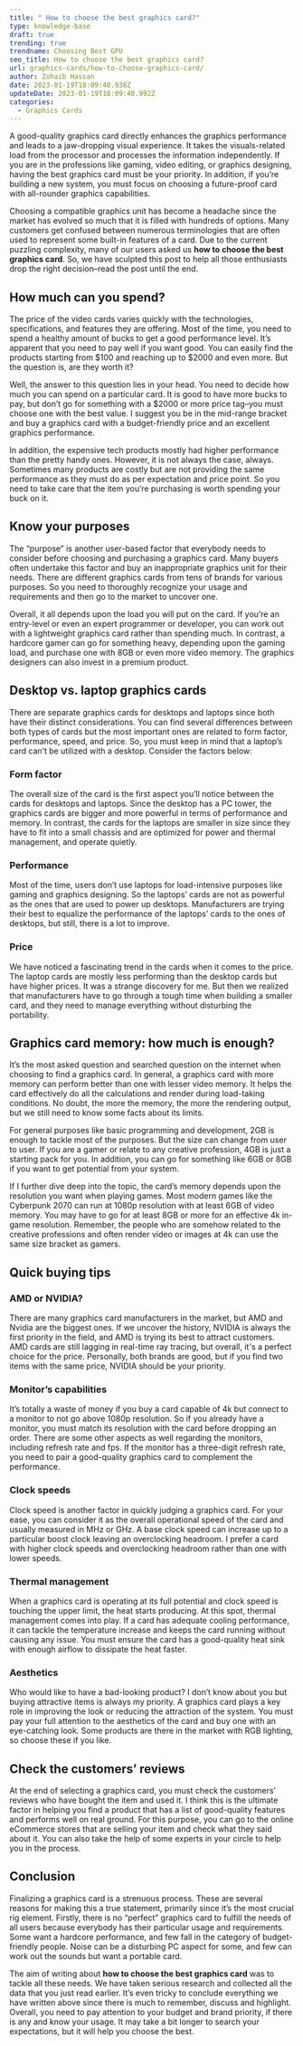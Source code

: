 ```yaml
---
title: " How to choose the best graphics card?"
type: knowledge-base
draft: true
trending: true
trendname: Choosing Best GPU
seo_title: How to choose the best graphics card?
url: graphics-cards/how-to-choose-graphics-card/
author: Zohaib Hassan
date: 2023-01-19T18:09:40.938Z
updateDate: 2023-01-19T18:09:40.992Z
categories:
  - Graphics Cards
---
```

A good-quality graphics card directly enhances the graphics performance and leads to a jaw-dropping visual experience. It takes the visuals-related load from the processor and processes the information independently. If you are in the professions like gaming, video editing, or graphics designing, having the best graphics card must be your priority. In addition, if you’re building a new system, you must focus on choosing a future-proof card with all-rounder graphics capabilities. 

Choosing a compatible graphics unit has become a headache since the market has evolved so much that it is filled with hundreds of options. Many customers get confused between numerous terminologies that are often used to represent some built-in features of a card. Due to the current puzzling complexity, many of our users asked us **how to choose the best graphics card**. So, we have sculpted this post to help all those enthusiasts drop the right decision–read the post until the end.

## How much can you spend?

The price of the video cards varies quickly with the technologies, specifications, and features they are offering. Most of the time, you need to spend a healthy amount of bucks to get a good performance level. It’s apparent that you need to pay well if you want good. You can easily find the products starting from $100 and reaching up to $2000 and even more. But the question is, are they worth it?

Well, the answer to this question lies in your head. You need to decide how much you can spend on a particular card. It is good to have more bucks to pay, but don’t go for something with a $2000 or more price tag–you must choose one with the best value. I suggest you be in the mid-range bracket and buy a graphics card with a budget-friendly price and an excellent graphics performance.

In addition, the expensive tech products mostly had higher performance than the pretty handy ones. However, it is not always the case, always. Sometimes many products are costly but are not providing the same performance as they must do as per expectation and price point. So you need to take care that the item you’re purchasing is worth spending your buck on it.

## Know your purposes

The “purpose” is another user-based factor that everybody needs to consider before choosing and purchasing a graphics card. Many buyers often undertake this factor and buy an inappropriate graphics unit for their needs. There are different graphics cards from tens of brands for various purposes. So you need to thoroughly recognize your usage and requirements and then go to the market to uncover one. 

Overall, it all depends upon the load you will put on the card. If you’re an entry-level or even an expert programmer or developer, you can work out with a lightweight graphics card rather than spending much. In contrast, a hardcore gamer can go for something heavy, depending upon the gaming load, and purchase one with 8GB or even more video memory. The graphics designers can also invest in a premium product. 

## Desktop vs. laptop graphics cards

There are separate graphics cards for desktops and laptops since both have their distinct considerations. You can find several differences between both types of cards but the most important ones are related to form factor, performance, speed, and price. So, you must keep in mind that a laptop’s card can’t be utilized with a desktop. Consider the factors below:

### Form factor

The overall size of the card is the first aspect you’ll notice between the cards for desktops and laptops. Since the desktop has a PC tower, the graphics cards are bigger and more powerful in terms of performance and memory. In contrast, the cards for the laptops are smaller in size since they have to fit into a small chassis and are optimized for power and thermal management, and operate quietly. 

### Performance

Most of the time, users don’t use laptops for load-intensive purposes like gaming and graphics designing. So the laptops’ cards are not as powerful as the ones that are used to power up desktops. Manufacturers are trying their best to equalize the performance of the laptops’ cards to the ones of desktops, but still, there is a lot to improve. 

### Price

We have noticed a fascinating trend in the cards when it comes to the price. The laptop cards are mostly less performing than the desktop cards but have higher prices. It was a strange discovery for me. But then we realized that manufacturers have to go through a tough time when building a smaller card, and they need to manage everything without disturbing the portability. 

## Graphics card memory: how much is enough?

It’s the most asked question and searched question on the internet when choosing to find a graphics card. In general, a graphics card with more memory can perform better than one with lesser video memory. It helps the card effectively do all the calculations and render during load-taking conditions. No doubt, the more the memory, the more the rendering output, but we still need to know some facts about its limits.

For general purposes like basic programming and development, 2GB is enough to tackle most of the purposes. But the size can change from user to user. If you are a gamer or relate to any creative profession, 4GB is just a starting pack for you. In addition, you can go for something like 6GB or 8GB if you want to get potential from your system. 

If I further dive deep into the topic, the card’s memory depends upon the resolution you want when playing games. Most modern games like the Cyberpunk 2070 can run at 1080p resolution with at least 6GB of video memory. You may have to go for at least 8GB or more for an effective 4k in-game resolution. Remember, the people who are somehow related to the creative professions and often render video or images at 4k can use the same size bracket as gamers. 

## Quick buying tips

### AMD or NVIDIA?

There are many graphics card manufacturers in the market, but AMD and Nvidia are the biggest ones. If we uncover the history, NVIDIA is always the first priority in the field, and AMD is trying its best to attract customers. AMD cards are still lagging in real-time ray tracing, but overall, it's a perfect choice for the price. Personally, both brands are good, but if you find two items with the same price, NVIDIA should be your priority. 

### Monitor’s capabilities

It’s totally a waste of money if you buy a card capable of 4k but connect to a monitor to not go above 1080p resolution. So if you already have a monitor, you must match its resolution with the card before dropping an order. There are some other aspects as well regarding the monitors, including refresh rate and fps. If the monitor has a three-digit refresh rate, you need to pair a good-quality graphics card to complement the performance.

### Clock speeds

Clock speed is another factor in quickly judging a graphics card. For your ease, you can consider it as the overall operational speed of the card and usually measured in MHz or GHz. A base clock speed can increase up to a particular boost clock leaving an overclocking headroom. I prefer a card with higher clock speeds and overclocking headroom rather than one with lower speeds.  

### Thermal management

When a graphics card is operating at its full potential and clock speed is touching the upper limit, the heat starts producing. At this spot, thermal management comes into play. If a card has adequate cooling performance, it can tackle the temperature increase and keeps the card running without causing any issue. You must ensure the card has a good-quality heat sink with enough airflow to dissipate the heat faster. 

### Aesthetics

Who would like to have a bad-looking product? I don’t know about you but buying attractive items is always my priority. A graphics card plays a key role in improving the look or reducing the attraction of the system. You must pay your full attention to the aesthetics of the card and buy one with an eye-catching look. Some products are there in the market with RGB lighting, so choose these if you like.

## Check the customers’ reviews

At the end of selecting a graphics card, you must check the customers’ reviews who have bought the item and used it. I think this is the ultimate factor in helping you find a product that has a list of good-quality features and performs well on real ground. For this purpose, you can go to the online eCommerce stores that are selling your item and check what they said about it. You can also take the help of some experts in your circle to help you in the process.

## Conclusion

Finalizing a graphics card is a strenuous process. These are several reasons for making this a true statement, primarily since it’s the most crucial rig element. Firstly, there is no “perfect” graphics card to fulfill the needs of all users because everybody has their particular usage and requirements. Some want a hardcore performance, and few fall in the category of budget-friendly people. Noise can be a disturbing PC aspect for some, and few can work out the sounds but want a portable card. 

The aim of writing about **how to choose the best graphics card** was to tackle all these needs. We have taken serious research and collected all the data that you just read earlier. It’s even tricky to conclude everything we have written above since there is much to remember, discuss and highlight. Overall, you need to pay attention to your budget and brand priority, if there is any and know your usage. It may take a bit longer to search your expectations, but it will help you choose the best.